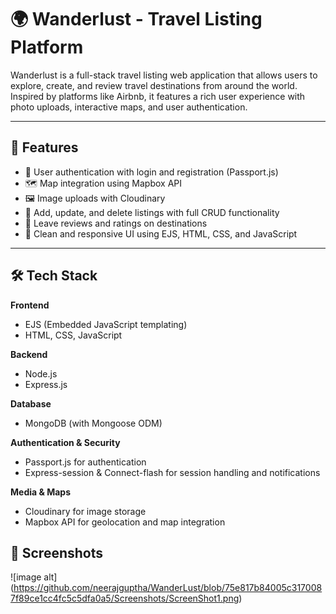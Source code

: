 # 🌍 Wanderlust - Travel Listing Platform

Wanderlust is a full-stack travel listing web application that allows users to explore, create, and review travel destinations from around the world. Inspired by platforms like Airbnb, it features a rich user experience with photo uploads, interactive maps, and user authentication.

---

## 🚀 Features

- 🔐 User authentication with login and registration (Passport.js)
- 🗺️ Map integration using Mapbox API
- 🖼️ Image uploads with Cloudinary
- 📝 Add, update, and delete listings with full CRUD functionality
- 🌟 Leave reviews and ratings on destinations
- 🎨 Clean and responsive UI using EJS, HTML, CSS, and JavaScript

---

## 🛠️ Tech Stack

**Frontend**  
- EJS (Embedded JavaScript templating)  
- HTML, CSS, JavaScript  

**Backend**  
- Node.js  
- Express.js  

**Database**  
- MongoDB (with Mongoose ODM)

**Authentication & Security**  
- Passport.js for authentication  
- Express-session & Connect-flash for session handling and notifications

**Media & Maps**  
- Cloudinary for image storage  
- Mapbox API for geolocation and map integration
 
## 📸 Screenshots
![image alt] (https://github.com/neerajguptha/WanderLust/blob/75e817b84005c3170087f89ce1cc4fc5c5dfa0a5/Screenshots/ScreenShot1.png)

